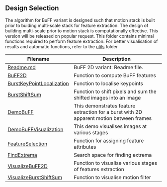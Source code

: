 ## Design Selection
The algorithm for BuFF variant is designed such that motion stack is built prior to buiding multi-scale stack for feature extraction.
The design of building multi-scale prior to motion stack is computationally effective. This version will be released on popular request.
This folder contains minimal functions required to perform feature extraction.
For better visualisation of results and automatic functions, refer to the [utils](/utils) folder


| Filename | Description |  
| ---------| ----------- |
| [Readme.md](/2D/Readme.md) | BuFF 2D variant: Readme file. |
| [BuFF2D](/2D/BuFF2D.m) | Function to compute BuFF features |
| [BurstKeyPointLocalization](/2D/BurstKeyPointLocalization.m) | Function to localise keypoints |
| [BurstShiftSum](/2D/BurstShiftSum.m) | Function to shift pixels and sum the shifted images into an image |
| [DemoBuFF](/2D/DemoBuFF.m) | This demonstrates feature extraction for a burst with 2D apparent motion between frames |
| [DemoBuFFVisualization](/2D/DemoBuFFVisualization.m) | This demo visualises images at various stages |
| [FeatureSelection](/2D/FeatureSelection.m) | Function for assigning feature attributes |
| [FindExtrema](/2D/FindExtrema.m) | Search space for finding extrema |
| [VisualizeBuFF2D](/2D/VisualizeBuFF2D.m) | Function to visualise various stages of features extraction|
| [VisualizeBurstShiftSum](/2D/VisualizeBurstShiftSum.m) | Function to visualise motion filter |
